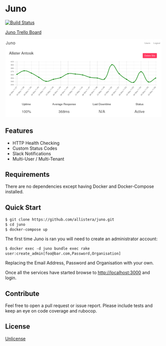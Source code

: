 # Juno

[![Build Status](https://travis-ci.org/allistera/juno.svg?branch=master)](https://travis-ci.org/allistera/juno)

[Juno Trello Board](https://trello.com/b/1KHVf8Z5/juno)

![Site Details View](screenshot.png)

## Features

* HTTP Health Checking
* Custom Status Codes
* Slack Notifications
* Multi-User / Multi-Tenant

## Requirements

There are no dependencies except having Docker and Docker-Compose installed.

## Quick Start

```
$ git clone https://github.com/allistera/juno.git
$ cd juno
$ docker-compose up
```

The first time Juno is ran you will need to create an administrator account:

```
$ docker exec -d juno bundle exec rake user:create_admin[foo@bar.com,Password,Organisation]
```

Replacing the Email Address, Password and Organisation with your own.

Once all the services have started browse to [http://localhost:3000](http://localhost:3000) and login.

## Contribute

Feel free to open a pull request or issue report. Please include tests and keep an eye on code coverage and rubocop.

## License

[Unlicense](UNLICENSE)
